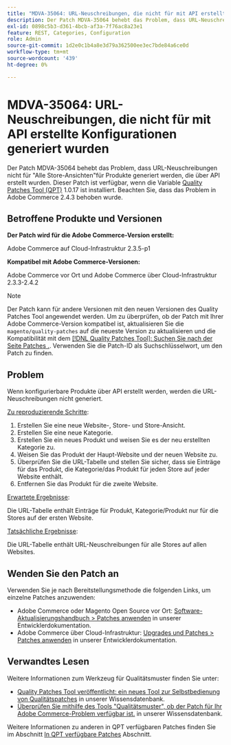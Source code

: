 ```yaml
---
title: "MDVA-35064: URL-Neuschreibungen, die nicht für mit API erstellte Konfigurationen generiert wurden"
description: Der Patch MDVA-35064 behebt das Problem, dass URL-Neuschreibungen nicht für "Alle Store-Ansichten"für Produkte generiert werden, die über API erstellt wurden. Dieser Patch ist verfügbar, wenn das [Quality Patches Tool (QPT)](/help/announcements/adobe-commerce-announcements/magento-quality-patches-released-new-tool-to-self-serve-quality-patches.md) 1.0.17 installiert ist. Beachten Sie, dass das Problem in Adobe Commerce 2.4.3 behoben wurde.
exl-id: 0898c5b3-d361-4bcb-af3a-7f76ac8a23e1
feature: REST, Categories, Configuration
role: Admin
source-git-commit: 1d2e0c1b4a8e3d79a362500ee3ec7bde84a6ce0d
workflow-type: tm+mt
source-wordcount: '439'
ht-degree: 0%

---
```


# MDVA-35064: URL-Neuschreibungen, die nicht für mit API erstellte Konfigurationen generiert wurden

Der Patch MDVA-35064 behebt das Problem, dass URL-Neuschreibungen nicht für &quot;Alle Store-Ansichten&quot;für Produkte generiert werden, die über API erstellt wurden. Dieser Patch ist verfügbar, wenn die Variable [Quality Patches Tool (QPT)](/help/announcements/adobe-commerce-announcements/magento-quality-patches-released-new-tool-to-self-serve-quality-patches.md) 1.0.17 ist installiert. Beachten Sie, dass das Problem in Adobe Commerce 2.4.3 behoben wurde.

## Betroffene Produkte und Versionen

**Der Patch wird für die Adobe Commerce-Version erstellt:**

Adobe Commerce auf Cloud-Infrastruktur 2.3.5-p1

**Kompatibel mit Adobe Commerce-Versionen:**

Adobe Commerce vor Ort und Adobe Commerce über Cloud-Infrastruktur 2.3.3-2.4.2

>[!NOTE]
>
>Der Patch kann für andere Versionen mit den neuen Versionen des Quality Patches Tool angewendet werden. Um zu überprüfen, ob der Patch mit Ihrer Adobe Commerce-Version kompatibel ist, aktualisieren Sie die `magento/quality-patches` auf die neueste Version zu aktualisieren und die Kompatibilität mit dem [[!DNL Quality Patches Tool]: Suchen Sie nach der Seite Patches .](https://devdocs.magento.com/quality-patches/tool.html#patch-grid). Verwenden Sie die Patch-ID als Suchschlüsselwort, um den Patch zu finden.

## Problem

Wenn konfigurierbare Produkte über API erstellt werden, werden die URL-Neuschreibungen nicht generiert.

<u>Zu reproduzierende Schritte</u>:

1. Erstellen Sie eine neue Website-, Store- und Store-Ansicht.
1. Erstellen Sie eine neue Kategorie.
1. Erstellen Sie ein neues Produkt und weisen Sie es der neu erstellten Kategorie zu.
1. Weisen Sie das Produkt der Haupt-Website und der neuen Website zu.
1. Überprüfen Sie die URL-Tabelle und stellen Sie sicher, dass sie Einträge für das Produkt, die Kategorie/das Produkt für jeden Store auf jeder Website enthält.
1. Entfernen Sie das Produkt für die zweite Website.

<u>Erwartete Ergebnisse</u>:

Die URL-Tabelle enthält Einträge für Produkt, Kategorie/Produkt nur für die Stores auf der ersten Website.

<u>Tatsächliche Ergebnisse</u>:

Die URL-Tabelle enthält URL-Neuschreibungen für alle Stores auf allen Websites.

## Wenden Sie den Patch an

Verwenden Sie je nach Bereitstellungsmethode die folgenden Links, um einzelne Patches anzuwenden:

* Adobe Commerce oder Magento Open Source vor Ort: [Software-Aktualisierungshandbuch > Patches anwenden](https://devdocs.magento.com/guides/v2.4/comp-mgr/patching/mqp.html) in unserer Entwicklerdokumentation.
* Adobe Commerce über Cloud-Infrastruktur: [Upgrades und Patches > Patches anwenden](https://devdocs.magento.com/cloud/project/project-patch.html) in unserer Entwicklerdokumentation.

## Verwandtes Lesen

Weitere Informationen zum Werkzeug für Qualitätsmuster finden Sie unter:

* [Quality Patches Tool veröffentlicht: ein neues Tool zur Selbstbedienung von Qualitätspatches](/help/announcements/adobe-commerce-announcements/magento-quality-patches-released-new-tool-to-self-serve-quality-patches.md) in unserer Wissensdatenbank.
* [Überprüfen Sie mithilfe des Tools &quot;Qualitätsmuster&quot;, ob der Patch für Ihr Adobe Commerce-Problem verfügbar ist.](/help/support-tools/patches-available-in-qpt-tool/check-patch-for-magento-issue-with-magento-quality-patches.md) in unserer Wissensdatenbank.

Weitere Informationen zu anderen in QPT verfügbaren Patches finden Sie im Abschnitt [In QPT verfügbare Patches](https://support.magento.com/hc/en-us/sections/360010506631-Patches-available-in-QPT-tool-) Abschnitt.
